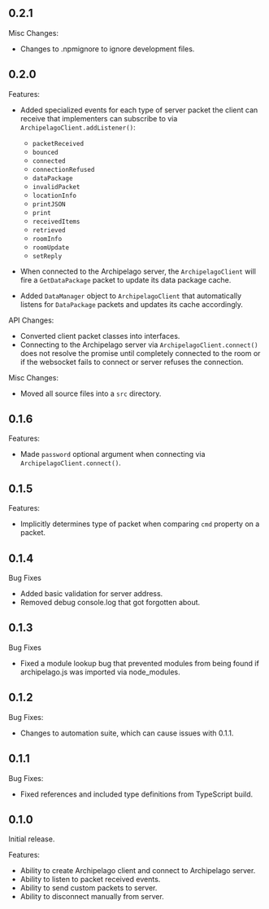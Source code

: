 ## 0.2.1

Misc Changes:

- Changes to .npmignore to ignore development files.

## 0.2.0

Features:

- Added specialized events for each type of server packet the client can receive that implementers can subscribe to via `ArchipelagoClient.addListener()`:
  - `packetReceived`
  - `bounced`
  - `connected`
  - `connectionRefused`
  - `dataPackage`
  - `invalidPacket`
  - `locationInfo`
  - `printJSON`
  - `print`
  - `receivedItems`
  - `retrieved`
  - `roomInfo`
  - `roomUpdate`
  - `setReply`

- When connected to the Archipelago server, the `ArchipelagoClient` will fire a `GetDataPackage` packet to update its data package cache.
- Added `DataManager` object to `ArchipelagoClient` that automatically listens for `DataPackage` packets and updates its cache accordingly.

API Changes:

- Converted client packet classes into interfaces.
- Connecting to the Archipelago server via `ArchipelagoClient.connect()` does not resolve the promise until completely connected to the room or if the websocket fails to connect or server refuses the connection.

Misc Changes:

- Moved all source files into a `src` directory.

## 0.1.6

Features:

- Made `password` optional argument when connecting via `ArchipelagoClient.connect()`.

## 0.1.5

Features:

- Implicitly determines type of packet when comparing `cmd` property on a packet.

## 0.1.4

Bug Fixes

- Added basic validation for server address.
- Removed debug console.log that got forgotten about.

## 0.1.3

Bug Fixes

- Fixed a module lookup bug that prevented modules from being found if archipelago.js was imported via node_modules.

## 0.1.2

Bug Fixes:

- Changes to automation suite, which can cause issues with 0.1.1.

## 0.1.1

Bug Fixes:

- Fixed references and included type definitions from TypeScript build.

## 0.1.0

Initial release.

Features:

- Ability to create Archipelago client and connect to Archipelago server.
- Ability to listen to packet received events.
- Ability to send custom packets to server.
- Ability to disconnect manually from server.
